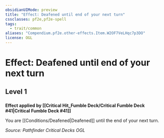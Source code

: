 ```yaml
---
obsidianUIMode: preview
title: "Effect: Deafened until end of your next turn"
cssclasses: pf2e,pf2e-spell
tags:
  - trait/common
aliases: "Compendium.pf2e.other-effects.Item.W2OF7VeLHqc7p3DO"
license: OGL
---
```

# Effect: Deafened until end of your next turn
## Level 1
### 






**Effect applied by [[Critical Hit_Fumble Deck/Critical Fumble Deck #41|Critical Fumble Deck #41]]**

You are [[Conditions/Deafened|Deafened]] until the end of your next turn.

*Source: Pathfinder Critical Decks*
*OGL*